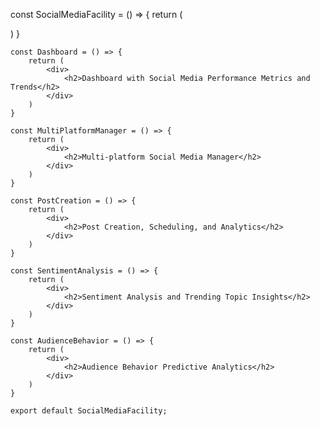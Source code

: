 const SocialMediaFacility = () => {
        return (
            <div>
                <Dashboard />
                <MultiPlatformManager />
                <PostCreation />
                <SentimentAnalysis />
                <AudienceBehavior />
            </div>
        )
    }
    
    const Dashboard = () => {
        return (
            <div>
                <h2>Dashboard with Social Media Performance Metrics and Trends</h2>
            </div>
        )
    }
    
    const MultiPlatformManager = () => {
        return (
            <div>
                <h2>Multi-platform Social Media Manager</h2>
            </div>
        )
    }
    
    const PostCreation = () => {
        return (
            <div>
                <h2>Post Creation, Scheduling, and Analytics</h2>
            </div>
        )
    }
    
    const SentimentAnalysis = () => {
        return (
            <div>
                <h2>Sentiment Analysis and Trending Topic Insights</h2>
            </div>
        )
    }
    
    const AudienceBehavior = () => {
        return (
            <div>
                <h2>Audience Behavior Predictive Analytics</h2>
            </div>
        )
    }
    
    export default SocialMediaFacility;